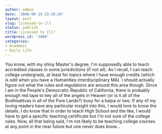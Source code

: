 ```yaml
---
author: admin
date: '2008-08-19 23:28:26'
layout: post
slug: licensed-to-ill
status: publish
title: Licensed to Ill?
wordpress_id: '2400'
categories:
- Academic
- Daily Life
---
```


You know, with my shiny Master's degree, I'm supposedly able to teach
accredited classes in some jurisdictions (if not all). As I recall, I
can teach college undergrads, at least for topics where I have enough
credits (which is odd when you have a Humanities interdisciplinary MA).
I should actually figure out what the rules and regulations are around
this area though. Since I am in the People's Democratic Republic of
California, there is probably enough red tape to key all of the angels
in Heaven (or is it all of the Bodhisattvas in all of the Pure Lands?)
busy for a kalpa or two. If any of my loving readers have any particular
insight into this, I would love to know the details. I do know that in
order to teach High School and the like, I would have to get a specific
teaching certificate but I'm not sure of the college rules. Now, all
that being said, I'm not likely to be teaching college courses at any
point in the near future but one never does know...
